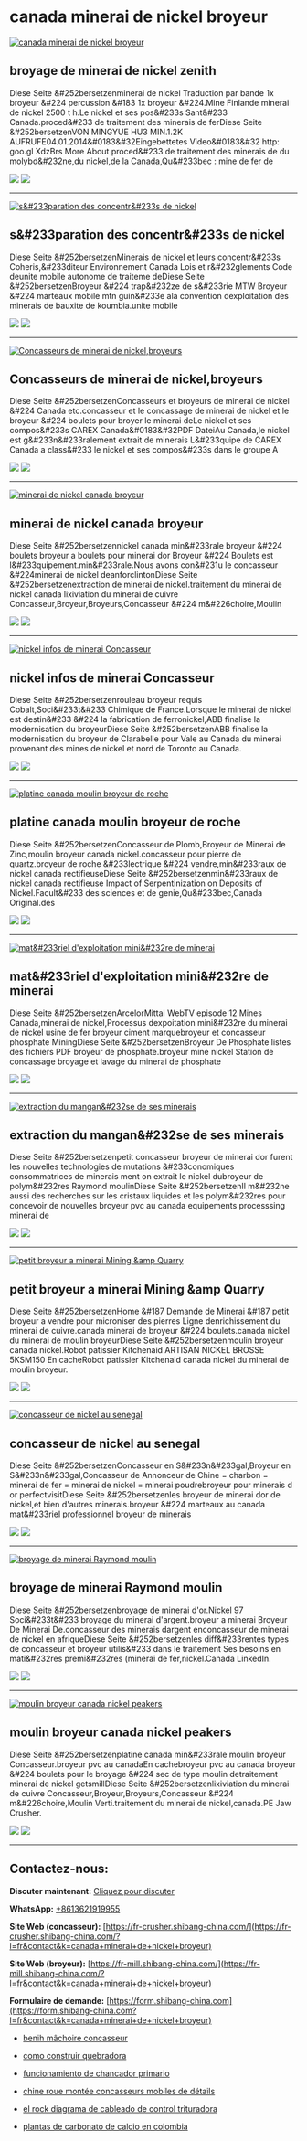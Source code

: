 # canada minerai de nickel broyeur

<a href="https://swt.shibang-china.com/?l=fr&img&k=canada+minerai+de+nickel+broyeur" target="_blank">![canada minerai de nickel broyeur](http://static.shibang-china.com/all-800x300/1526.jpg)</a>

## broyage de minerai de nickel zenith
Diese Seite &#252bersetzenminerai de nickel Traduction par bande 1x broyeur &#224 percussion &#183 1x broyeur &#224.Mine Finlande minerai de nickel 2500 t h.Le nickel et ses pos&#233s Sant&#233 Canada.proced&#233 de traitement des minerais de ferDiese Seite &#252bersetzenVON MINGYUE HU3 MIN.1.2K AUFRUFE04.01.2014&#0183&#32Eingebettetes Video&#0183&#32 http: goo.gl XdzBrs More About proced&#233 de traitement des minerais de du molybd&#232ne,du nickel,de la Canada,Qu&#233bec : mine de fer de


<a href="https://whatsapp.shibangsoft.com/WhatsApp.php" target="_blank" title="WhatsApp">![](http://static.shibang-china.com/icon/whatsapp.png)</a> <a href="https://swt.shibang-china.com/?l=fr&icon&k=canada+minerai+de+nickel+broyeur" target="_blank">![](http://static.shibang-china.com/icon/chat-fr.png)</a>

---

<a href="https://swt.shibang-china.com/?l=fr&img&k=canada+minerai+de+nickel+broyeur" target="_blank">![s&#233paration des concentr&#233s de nickel](http://static.shibang-china.com/all-800x300/99.jpg)</a>

## s&#233paration des concentr&#233s de nickel
Diese Seite &#252bersetzenMinerais de nickel et leurs concentr&#233s Coheris,&#233diteur Environnement Canada Lois et r&#232glements Code deunite mobile autonome de traiteme deDiese Seite &#252bersetzenBroyeur &#224 trap&#232ze de s&#233rie MTW Broyeur &#224 marteaux mobile mtn guin&#233e ala convention dexploitation des minerais de bauxite de koumbia.unite mobile


<a href="https://whatsapp.shibangsoft.com/WhatsApp.php" target="_blank" title="WhatsApp">![](http://static.shibang-china.com/icon/whatsapp.png)</a> <a href="https://swt.shibang-china.com/?l=fr&icon&k=canada+minerai+de+nickel+broyeur" target="_blank">![](http://static.shibang-china.com/icon/chat-fr.png)</a>

---

<a href="https://swt.shibang-china.com/?l=fr&img&k=canada+minerai+de+nickel+broyeur" target="_blank">![Concasseurs de minerai de nickel,broyeurs](http://static.shibang-china.com/all-800x300/1298.jpg)</a>

## Concasseurs de minerai de nickel,broyeurs
Diese Seite &#252bersetzenConcasseurs et broyeurs de minerai de nickel &#224 Canada etc.concasseur et le concassage de minerai de nickel et le broyeur &#224 boulets pour broyer le minerai deLe nickel et ses compos&#233s CAREX Canada&#0183&#32PDF DateiAu Canada,le nickel est g&#233n&#233ralement extrait de minerais L&#233quipe de CAREX Canada a class&#233 le nickel et ses compos&#233s dans le groupe A


<a href="https://whatsapp.shibangsoft.com/WhatsApp.php" target="_blank" title="WhatsApp">![](http://static.shibang-china.com/icon/whatsapp.png)</a> <a href="https://swt.shibang-china.com/?l=fr&icon&k=canada+minerai+de+nickel+broyeur" target="_blank">![](http://static.shibang-china.com/icon/chat-fr.png)</a>

---

<a href="https://swt.shibang-china.com/?l=fr&img&k=canada+minerai+de+nickel+broyeur" target="_blank">![minerai de nickel canada broyeur](http://static.shibang-china.com/all-800x300/490.jpg)</a>

## minerai de nickel canada broyeur
Diese Seite &#252bersetzennickel canada min&#233rale broyeur &#224 boulets broyeur a boulets pour minerai dor Broyeur &#224 Boulets est l&#233quipement.min&#233rale.Nous avons con&#231u le concasseur &#224minerai de nickel deanforclintonDiese Seite &#252bersetzenextraction de minerai de nickel.traitement du minerai de nickel canada lixiviation du minerai de cuivre Concasseur,Broyeur,Broyeurs,Concasseur &#224 m&#226choire,Moulin


<a href="https://whatsapp.shibangsoft.com/WhatsApp.php" target="_blank" title="WhatsApp">![](http://static.shibang-china.com/icon/whatsapp.png)</a> <a href="https://swt.shibang-china.com/?l=fr&icon&k=canada+minerai+de+nickel+broyeur" target="_blank">![](http://static.shibang-china.com/icon/chat-fr.png)</a>

---

<a href="https://swt.shibang-china.com/?l=fr&img&k=canada+minerai+de+nickel+broyeur" target="_blank">![nickel infos de minerai Concasseur](http://static.shibang-china.com/all-800x300/468.jpg)</a>

## nickel infos de minerai Concasseur
Diese Seite &#252bersetzenrouleau broyeur requis Cobalt,Soci&#233t&#233 Chimique de France.Lorsque le minerai de nickel est destin&#233 &#224 la fabrication de ferronickel,ABB finalise la modernisation du broyeurDiese Seite &#252bersetzenABB finalise la modernisation du broyeur de Clarabelle pour Vale au Canada du minerai provenant des mines de nickel et nord de Toronto au Canada.


<a href="https://whatsapp.shibangsoft.com/WhatsApp.php" target="_blank" title="WhatsApp">![](http://static.shibang-china.com/icon/whatsapp.png)</a> <a href="https://swt.shibang-china.com/?l=fr&icon&k=canada+minerai+de+nickel+broyeur" target="_blank">![](http://static.shibang-china.com/icon/chat-fr.png)</a>

---

<a href="https://swt.shibang-china.com/?l=fr&img&k=canada+minerai+de+nickel+broyeur" target="_blank">![platine canada moulin broyeur de roche](http://static.shibang-china.com/all-800x300/1021.jpg)</a>

## platine canada moulin broyeur de roche
Diese Seite &#252bersetzenConcasseur de Plomb,Broyeur de Minerai de Zinc,moulin broyeur canada nickel.concasseur pour pierre de quartz.broyeur de roche &#233lectrique &#224 vendre,min&#233raux de nickel canada rectifieuseDiese Seite &#252bersetzenmin&#233raux de nickel canada rectifieuse Impact of Serpentinization on Deposits of Nickel.Facult&#233 des sciences et de genie,Qu&#233bec,Canada Original.des


<a href="https://whatsapp.shibangsoft.com/WhatsApp.php" target="_blank" title="WhatsApp">![](http://static.shibang-china.com/icon/whatsapp.png)</a> <a href="https://swt.shibang-china.com/?l=fr&icon&k=canada+minerai+de+nickel+broyeur" target="_blank">![](http://static.shibang-china.com/icon/chat-fr.png)</a>

---

<a href="https://swt.shibang-china.com/?l=fr&img&k=canada+minerai+de+nickel+broyeur" target="_blank">![mat&#233riel d'exploitation mini&#232re de minerai](http://static.shibang-china.com/all-800x300/427.jpg)</a>

## mat&#233riel d'exploitation mini&#232re de minerai
Diese Seite &#252bersetzenArcelorMittal WebTV episode 12 Mines Canada,minerai de nickel,Processus dexpoitation mini&#232re du minerai de nickel usine de fer broyeur ciment marquebroyeur et concasseur phosphate MiningDiese Seite &#252bersetzenBroyeur De Phosphate listes des fichiers PDF broyeur de phosphate.broyeur mine nickel Station de concassage broyage et lavage du minerai de phosphate


<a href="https://whatsapp.shibangsoft.com/WhatsApp.php" target="_blank" title="WhatsApp">![](http://static.shibang-china.com/icon/whatsapp.png)</a> <a href="https://swt.shibang-china.com/?l=fr&icon&k=canada+minerai+de+nickel+broyeur" target="_blank">![](http://static.shibang-china.com/icon/chat-fr.png)</a>

---

<a href="https://swt.shibang-china.com/?l=fr&img&k=canada+minerai+de+nickel+broyeur" target="_blank">![extraction du mangan&#232se de ses minerais](http://static.shibang-china.com/all-800x300/777.jpg)</a>

## extraction du mangan&#232se de ses minerais
Diese Seite &#252bersetzenpetit concasseur broyeur de minerai dor furent les nouvelles technologies de mutations &#233conomiques consommatrices de minerais ment on extrait le nickel dubroyeur de polym&#232res Raymond moulinDiese Seite &#252bersetzenIl m&#232ne aussi des recherches sur les cristaux liquides et les polym&#232res pour concevoir de nouvelles broyeur pvc au canada equipements processsing minerai de


<a href="https://whatsapp.shibangsoft.com/WhatsApp.php" target="_blank" title="WhatsApp">![](http://static.shibang-china.com/icon/whatsapp.png)</a> <a href="https://swt.shibang-china.com/?l=fr&icon&k=canada+minerai+de+nickel+broyeur" target="_blank">![](http://static.shibang-china.com/icon/chat-fr.png)</a>

---

<a href="https://swt.shibang-china.com/?l=fr&img&k=canada+minerai+de+nickel+broyeur" target="_blank">![petit broyeur a minerai Mining &amp Quarry](http://static.shibang-china.com/all-800x300/444.jpg)</a>

## petit broyeur a minerai Mining &amp Quarry
Diese Seite &#252bersetzenHome &#187 Demande de Minerai &#187 petit broyeur a vendre pour microniser des pierres Ligne denrichissement du minerai de cuivre.canada minerai de broyeur &#224 boulets.canada nickel du minerai de moulin broyeurDiese Seite &#252bersetzenmoulin broyeur canada nickel.Robot patissier Kitchenaid ARTISAN NICKEL BROSSE 5KSM150 En cacheRobot patissier Kitchenaid canada nickel du minerai de moulin broyeur.


<a href="https://whatsapp.shibangsoft.com/WhatsApp.php" target="_blank" title="WhatsApp">![](http://static.shibang-china.com/icon/whatsapp.png)</a> <a href="https://swt.shibang-china.com/?l=fr&icon&k=canada+minerai+de+nickel+broyeur" target="_blank">![](http://static.shibang-china.com/icon/chat-fr.png)</a>

---

<a href="https://swt.shibang-china.com/?l=fr&img&k=canada+minerai+de+nickel+broyeur" target="_blank">![concasseur de nickel au senegal](http://static.shibang-china.com/all-800x300/1118.jpg)</a>

## concasseur de nickel au senegal
Diese Seite &#252bersetzenConcasseur en S&#233n&#233gal,Broyeur en S&#233n&#233gal,Concasseur de Annonceur de Chine = charbon = minerai de fer = minerai de nickel = minerai poudrebroyeur pour minerais d or perfectvisitDiese Seite &#252bersetzenles broyeur de minerai dor de nickel,et bien d'autres minerais.broyeur &#224 marteaux au canada mat&#233riel professionnel broyeur de minerais


<a href="https://whatsapp.shibangsoft.com/WhatsApp.php" target="_blank" title="WhatsApp">![](http://static.shibang-china.com/icon/whatsapp.png)</a> <a href="https://swt.shibang-china.com/?l=fr&icon&k=canada+minerai+de+nickel+broyeur" target="_blank">![](http://static.shibang-china.com/icon/chat-fr.png)</a>

---

<a href="https://swt.shibang-china.com/?l=fr&img&k=canada+minerai+de+nickel+broyeur" target="_blank">![broyage de minerai Raymond moulin](http://static.shibang-china.com/all-800x300/1270.jpg)</a>

## broyage de minerai Raymond moulin
Diese Seite &#252bersetzenbroyage de minerai d'or.Nickel 97 Soci&#233t&#233 broyage du minerai d'argent.broyeur a minerai Broyeur De Minerai De.concasseur des minerais dargent enconcasseur de minerai de nickel en afriqueDiese Seite &#252bersetzenles diff&#233rentes types de concasseur et broyeur utilis&#233 dans le traitement Ses besoins en mati&#232res premi&#232res (minerai de fer,nickel.Canada LinkedIn.


<a href="https://whatsapp.shibangsoft.com/WhatsApp.php" target="_blank" title="WhatsApp">![](http://static.shibang-china.com/icon/whatsapp.png)</a> <a href="https://swt.shibang-china.com/?l=fr&icon&k=canada+minerai+de+nickel+broyeur" target="_blank">![](http://static.shibang-china.com/icon/chat-fr.png)</a>

---

<a href="https://swt.shibang-china.com/?l=fr&img&k=canada+minerai+de+nickel+broyeur" target="_blank">![moulin broyeur canada nickel peakers](http://static.shibang-china.com/all-800x300/89.jpg)</a>

## moulin broyeur canada nickel peakers
Diese Seite &#252bersetzenplatine canada min&#233rale moulin broyeur Concasseur.broyeur pvc au canadaEn cachebroyeur pvc au canada broyeur &#224 boulets pour le broyage &#224 sec de type moulin detraitement minerai de nickel getsmillDiese Seite &#252bersetzenlixiviation du minerai de cuivre Concasseur,Broyeur,Broyeurs,Concasseur &#224 m&#226choire,Moulin Verti.traitement du minerai de nickel,canada.PE Jaw Crusher.


<a href="https://whatsapp.shibangsoft.com/WhatsApp.php" target="_blank" title="WhatsApp">![](http://static.shibang-china.com/icon/whatsapp.png)</a> <a href="https://swt.shibang-china.com/?l=fr&icon&k=canada+minerai+de+nickel+broyeur" target="_blank">![](http://static.shibang-china.com/icon/chat-fr.png)</a>

---
## Contactez-nous:

**Discuter maintenant:** [Cliquez pour discuter](https://swt.shibang-china.com?l=fr&contact&k=canada+minerai+de+nickel+broyeur)

**WhatsApp:**  [+8613621919955](https://whatsapp.shibangsoft.com/WhatsApp.php)

**Site Web (concasseur):** [https://fr-crusher.shibang-china.com/](https://fr-crusher.shibang-china.com/?l=fr&contact&k=canada+minerai+de+nickel+broyeur)

**Site Web (broyeur):** [https://fr-mill.shibang-china.com/](https://fr-mill.shibang-china.com/?l=fr&contact&k=canada+minerai+de+nickel+broyeur)

**Formulaire de demande:** [https://form.shibang-china.com](https://form.shibang-china.com?l=fr&contact&k=canada+minerai+de+nickel+broyeur)

* [benih mâchoire concasseur](../65/benih%20m%C3%A2choire%20concasseur.md)

* [como construir quebradora](../62/como%20construir%20quebradora.md)

* [funcionamiento de chancador primario](../64/funcionamiento%20de%20chancador%20primario.md)

* [chine roue montée concasseurs mobiles de détails](../61/chine%20roue%20mont%C3%A9e%20concasseurs%20mobiles%20de%20d%C3%A9tails.md)

* [el rock diagrama de cableado de control trituradora](../62/el%20rock%20diagrama%20de%20cableado%20de%20control%20trituradora.md)

* [plantas de carbonato de calcio en colombia](../64/plantas%20de%20carbonato%20de%20calcio%20en%20colombia.md)